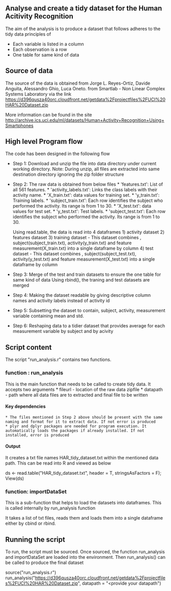 ##  Analyse and create a tidy dataset for the Human Acitivity Recognition 

The aim of the analysis is to produce a dataset that follows adheres to the tidy data principles of
* Each variable is listed in a column
* Each observation is a row
* One table for same kind of data

## Source of data
The source of the data is obtained from Jorge L. Reyes-Ortiz, Davide Anguita, Alessandro Ghio, Luca Oneto. from Smartlab - Non Linear Complex Systems Laboratory via the link https://d396qusza40orc.cloudfront.net/getdata%2Fprojectfiles%2FUCI%20HAR%20Dataset.zip

More information can be found in the site http://archive.ics.uci.edu/ml/datasets/Human+Activity+Recognition+Using+Smartphones

## High level Program flow
The code has been designed in the following flow

* Step 1: Download and unzip the file into data directory under current working directory. Note: During unzip, all files are extracted into same destination directory ignoring the zip folder structure

* Step 2: The raw data is obtained from below files
      * 'features.txt': List of all 561 features.
      * 'activity_labels.txt': Links the class labels with their activity name.
      * 'X_train.txt': data values for training set.
      * 'y_train.txt': Training labels.
      * 'subject_train.txt': Each row identifies the subject who performed the activity. Its range is from 1 to 30.
      * 'X_test.txt': data values for test set.
      * 'y_test.txt': Test labels.
      * 'subject_test.txt': Each row identifies the subject who performed the activity. Its range is from 1 to 30.

  Using read.table, the data is read into 4 dataframes
      1) activity dataset
      2) features dataset
      3) training dataset - This dataset combines , subject(subject_train.txt), activity(y_train.txt) and feature measurement(X_train.txt) into a single dataframe by column
      4) test dataset - This dataset combines , subject(subject_test.txt), activity(y_test.txt) and feature measurement(X_test.txt) into a single dataframe by column
      
* Step 3: Merge of the test and train datasets to ensure the one table for same kind of data
    Using rbind(), the traning and test datasets are merged
    
* Step 4: Making the dataset readable by giving descriptive column names and activity labels instead of activity id

* Step 5: Subsetting the dataset to contain, subject, activity, measurement variable containing mean and std.

* Step 6: Reshaping data to a tidier dataset that provides average for each measurement variable by subject and by acivity

## Script content
The script "run_analysis.r" contains two functions. 

### function : run_analysis
This is the main function that needs to be called to create tidy data. It accepts two arguments
    * fileurl - location of the raw data zipfile
    * datapath - path where all data files are to extracted and final file to be written

#### Key dependencies

    * The files mentioned in Step 2 above should be present with the same naming and format for it to extract data. If not error is produced
    * plyr and dplyr packages are needed for program execution. It automatically loads the packages if already installed. If not installed, error is produced
    
#### Output

It creates a txt file names HAR_tidy_dataset.txt within the mentioned data path. This can be read into R and viewed as below

ds <- read.table("HAR_tidy_dataset.txt", header = T, stringsAsFactors = F); 
View(ds)


### function: importDataSet
This is a sub-function that helps to load the datasets into dataframes. This is called internally by run_analysis function

It takes a list of txt files, reads them and loads them into a single dataframe either by cbind or rbind.

## Running the script
To run, the script must be sourced. Once sourced, the function run_analysis and importDataSet are loaded into the environment.
Then run_analysis() can be called to produce the final dataset

source("run_analysis.r")
run_analysis("https://d396qusza40orc.cloudfront.net/getdata%2Fprojectfiles%2FUCI%20HAR%20Dataset.zip", datapath = "<provide your datapath")
